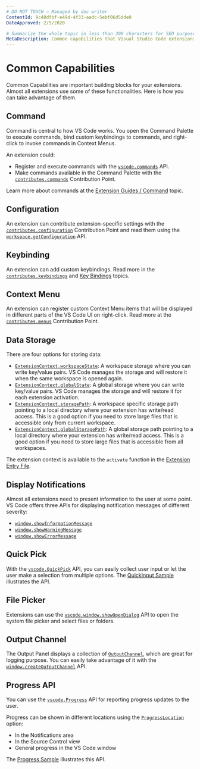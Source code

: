 ```yaml
---
# DO NOT TOUCH — Managed by doc writer
ContentId: 9c48dfbf-e49d-4f33-aadc-5ebf06d5dde0
DateApproved: 2/5/2020

# Summarize the whole topic in less than 300 characters for SEO purpose
MetaDescription: Common capabilities that Visual Studio Code extensions (plug-ins) can take advantage of
---
```


# Common Capabilities

Common Capabilities are important building blocks for your extensions. Almost all extensions use some of these functionalities. Here is how you can take advantage of them.

## Command

Command is central to how VS Code works. You open the Command Palette to execute commands, bind custom keybindings to commands, and right-click to invoke commands in Context Menus.

An extension could:

- Register and execute commands with the [`vscode.commands`](/api/references/vscode-api#commands) API.
- Make commands available in the Command Palette with the [`contributes.commands`](/api/references/contribution-points#contributes.commands) Contribution Point.

Learn more about commands at the [Extension Guides / Command](/api/extension-guides/command) topic.

## Configuration

An extension can contribute extension-specific settings with the [`contributes.configuration`](/api/references/contribution-points#contributes.configuration) Contribution Point and read them using the [`workspace.getConfiguration`](/api/references/vscode-api#workspace.getConfiguration) API.

## Keybinding

An extension can add custom keybindings. Read more in the [`contributes.keybindings`](/api/references/contribution-points#contributes.keybindings) and [Key Bindings](/docs/getstarted/keybindings) topics.

## Context Menu

An extension can register custom Context Menu items that will be displayed in different parts of the VS Code UI on right-click. Read more at the [`contributes.menus`](/api/references/contribution-points#contributes.menus) Contribution Point.

## Data Storage

There are four options for storing data:

- [`ExtensionContext.workspaceState`](/api/references/vscode-api#ExtensionContext.workspaceState): A workspace storage where you can write key/value pairs. VS Code manages the storage and will restore it when the same workspace is opened again.
- [`ExtensionContext.globalState`](/api/references/vscode-api#ExtensionContext.globalState): A global storage where you can write key/value pairs. VS Code manages the storage and will restore it for each extension activation.
- [`ExtensionContext.storagePath`](/api/references/vscode-api#ExtensionContext.storagePath): A workspace specific storage path pointing to a local directory where your extension has write/read access. This is a good option if you need to store large files that is accessible only from current workspace.
- [`ExtensionContext.globalStoragePath`](/api/references/vscode-api#ExtensionContext.globalStoragePath): A global storage path pointing to a local directory where your extension has write/read access. This is a good option if you need to store large files that is accessible from all workspaces.

The extension context is available to the `activate` function in the [Extension Entry File](/api/get-started/extension-anatomy#extension-entry-file).

## Display Notifications

Almost all extensions need to present information to the user at some point. VS Code offers three APIs for displaying notification messages of different severity:

- [`window.showInformationMessage`](/api/references/vscode-api#window.showInformationMessage)
- [`window.showWarningMessage`](/api/references/vscode-api#window.showWarningMessage)
- [`window.showErrorMessage`](/api/references/vscode-api#window.showErrorMessage)

## Quick Pick

With the [`vscode.QuickPick`](/api/references/vscode-api#QuickPick) API, you can easily collect user input or let the user make a selection from multiple options. The [QuickInput Sample](https://github.com/Microsoft/vscode-extension-samples/tree/master/quickinput-sample) illustrates the API.

## File Picker

Extensions can use the [`vscode.window.showOpenDialog`](/api/references/vscode-api#vscode.window.showOpenDialog) API to open the system file picker and select files or folders.

## Output Channel

The Output Panel displays a collection of [`OutputChannel`](/api/references/vscode-api#OutputChannel), which are great for logging purpose. You can easily take advantage of it with the [`window.createOutputChannel`](/api/references/vscode-api#window.createOutputChannel) API.

## Progress API

You can use the [`vscode.Progress`](/api/references/vscode-api#Progress) API for reporting progress updates to the user.

Progress can be shown in different locations using the [`ProgressLocation`](/api/references/vscode-api#ProgressLocation) option:

- In the Notifications area
- In the Source Control view
- General progress in the VS Code window

The [Progress Sample](https://github.com/Microsoft/vscode-extension-samples/tree/master/progress-sample) illustrates this API.
